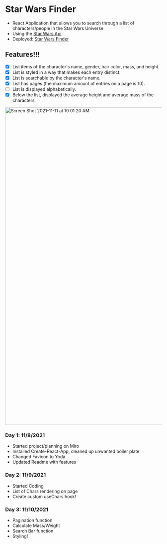 # Star Wars Finder

- React Application that allows you to search through a list of characters/people in the Star Wars Universe
- Using the [Star Wars Api](https://swapi.dev/documentation)
- Deployed: [Star Wars Finder](https://star-warss-finder.netlify.app/)

## Features!!!

- [x] List items of the character's name, gender, hair color, mass, and height.
- [x] List is styled in a way that makes each entry distinct.
- [x] List is searchable by the character's name.
- [x] List has pages (the maximum amount of entries on a page is 10).
- [ ] List is displayed alphabetically.
- [x] Below the list, displayed the average height and average mass of the characters.

<img width="1018" alt="Screen Shot 2021-11-11 at 10 01 20 AM" src="https://user-images.githubusercontent.com/71411431/141347119-deb07afc-29ca-4119-87c6-4a11cba718f2.png">

### Day 1: 11/8/2021

- Started project/planning on Miro
- Installed Create-React-App, cleaned up unwanted boiler plate
- Changed Favicon to Yoda
- Updated Readme with features

### Day 2: 11/9/2021

- Started Coding
- List of Chars rendering on page
- Create custom useChars hook!

### Day 3: 11/10/2021

- Pagination function
- Calculate Mass/Weight
- Search Bar function
- Styling!
